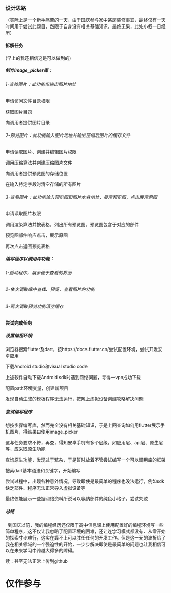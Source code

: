 ### 设计思路

（实际上是一个新手痛苦的一天，由于国庆参与家中某房装修事宜，最终仅有一天时间用于尝试此题目，然限于自身没有相关基础知识，最终无果，此处小叙一日经历）



#### 拆解任务

(早上的我还相信这是可以做到的)

##### 制作image\_picker库：

###### 1-查找图片：此功能仅输出图片地址

申请访问文件目录权限

获取图片目录

向调用者提供图片目录



###### 2-预览图片：此功能输入图片地址并输出压缩后图片的缓存文件

申请读取图片、创建并编辑图片权限

调用压缩算法并创建压缩图片文件

向调用者提供预览图的存储位置

在输入特定字段时清空存储的所有图片



###### 3-查看图片：此功能输入预览图和图片本身地址，展示预览图，点击展示原图

申请读取图片权限

调用渲染算法并按表格，列出所有预览图，预览图包含于对应的部件

预览图部件响应点击，展示原图

再次点击返回预览表格



##### 编写程序以调用库功能：

###### 1-启动程序，展示便于查看的界面

###### 2-依次调取库中查找、预览、查看图片的功能

###### 3-再次调取预览功能清空缓存



#### 尝试完成任务



##### 设置编程环境

浏览器搜索flutter及dart，按https://docs.flutter.cn/尝试配置环境，尝试开发安卓应用

下载Android studio和visual studio code

上述软件自动下载Android sdk时遇到网络问题，寻得一vpn成功下载

配置path环境变量，创建新项目

发现自动生成的模板程序无法运行，按网上虚拟设备创建攻略解决问题



##### 尝试编写程序

想按步骤编写库，然而完全没有相关基础知识，于是上网查询如何用flutter展示手机图片，得结果曰使用image\_picker

这与任务要求不符，再查，得知安卓手机有多个层级，如应用层、api层、原生层等，应采取原生功能

查询原生功能，发现过于繁杂，于是暂时放着不管尝试编写一个可以调用库的框架

搜索dart基本语法和关键字，开始编写

尝试过程中，出现各种意外情况，导致即使是最简单的程序也没法运行，例如sdk缺乏部件、程序无法正常导入虚拟设备等

最终仅能展示一些据网络资料所说可以容纳部件的纯色小格子，尝试失败



##### 总结

 	到国庆以前，我的编程经历还仅限于高中信息课上使用配置好的编程环境写一些简单程序，这不仅让我忽略了配置环境的困难，还让连学习模式都没有、从零开始的探索寸步难行，这实在算不上可以胜任任何的开发工作。但是这一天的波折给了我在相关领域的一个强迫性的开始，一步步解决即使是最简单的问题也让我相信可以在未来学习中跨越大得多的障碍。



续：甚至无法正常上传到github



# 仅作参与

